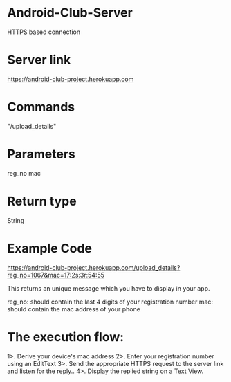 # Android-Club-Server

HTTPS based connection

# Server link
https://android-club-project.herokuapp.com

# Commands
"/upload_details"

# Parameters
reg_no
mac

# Return type
String

# Example Code
https://android-club-project.herokuapp.com/upload_details?reg_no=1067&mac=17:2s:3r:54:55

This returns an unique message which you have to display in your app.

reg_no: should contain the last 4 digits of your registration number
mac: should contain the mac address of your phone

# The execution flow:
1>. Derive your device's mac address 
2>. Enter your registration number using an EditText
3>. Send the appropriate HTTPS request to the server link and listen for the reply..
4>. Display the replied string on a Text View.
